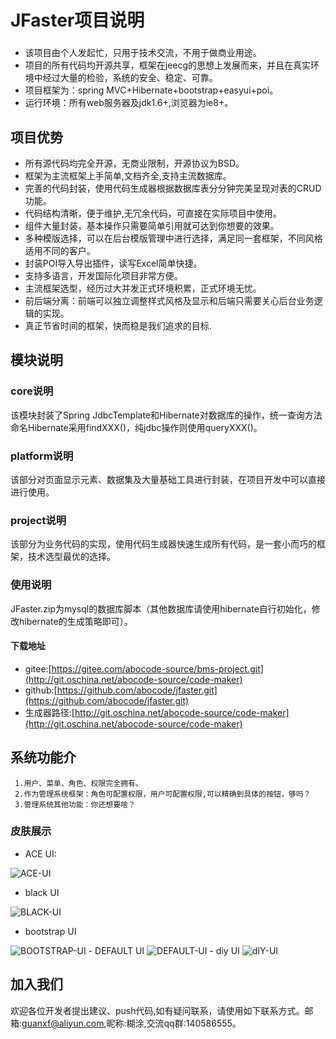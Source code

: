 # JFaster项目说明

### 
- 该项目由个人发起忙，只用于技术交流，不用于做商业用途。
- 项目的所有代码均开源共享，框架在jeecg的思想上发展而来，并且在真实环境中经过大量的检验，系统的安全、稳定、可靠。
- 项目框架为：spring MVC+Hibernate+bootstrap+easyui+poi。
- 运行环境：所有web服务器及jdk1.6+,浏览器为ie8+。

## 项目优势

- 所有源代码均完全开源，无商业限制，开源协议为BSD。
-  框架为主流框架上手简单,文档齐全,支持主流数据库。
- 完善的代码封装，使用代码生成器根据数据库表分分钟完美呈现对表的CRUD功能。
- 代码结构清晰，便于维护,无冗余代码，可直接在实际项目中使用。
- 组件大量封装，基本操作只需要简单引用就可达到你想要的效果。
- 多种模版选择，可以在后台模版管理中进行选择，满足同一套框架，不同风格适用不同的客户。
- 封装POI导入导出插件，读写Excel简单快捷。
- 支持多语言，开发国际化项目非常方便。
- 主流框架选型，经历过大并发正式环境积累，正式环境无忧。
- 前后端分离：前端可以独立调整样式风格及显示和后端只需要关心后台业务逻辑的实现。
- 真正节省时间的框架，快而稳是我们追求的目标.


## 模块说明

### core说明

 该模块封装了Spring JdbcTemplate和Hibernate对数据库的操作，统一查询方法命名Hibernate采用findXXX()，纯jdbc操作则使用queryXXX()。

### platform说明

该部分对页面显示元素、数据集及大量基础工具进行封装，在项目开发中可以直接进行使用。

### project说明

该部分为业务代码的实现，使用代码生成器快速生成所有代码，是一套小而巧的框架，技术选型最优的选择。

### 使用说明
JFaster.zip为mysql的数据库脚本（其他数据库请使用hibernate自行初始化，修改hibernate的生成策略即可）。
#### 下载地址
 - gitee:[https://gitee.com/abocode-source/bms-project.git](http://git.oschina.net/abocode-source/code-maker)
 - github:[https://github.com/abocode/jfaster.git](https://github.com/abocode/jfaster.git)
 - 生成器路径:[http://git.oschina.net/abocode-source/code-maker](http://git.oschina.net/abocode-source/code-maker)

## 系统功能介

     1.用户、菜单、角色、权限完全拥有。
     2.作为管理系统框架：角色可配置权限，用户可配置权限,可以精确到具体的按钮，够吗？
     3.管理系统其他功能：你还想要啥？

### 皮肤展示
- ACE UI:
 <img alt="ACE-UI" src="https://gitee.com/uploads/images/2018/0418/003928_2f87f596_78155.png">

- black UI
 <img alt="BLACK-UI" src="https://gitee.com/uploads/images/2018/0418/004331_21951b87_78155.png">

- bootstrap UI
 <img alt="BOOTSTRAP-UI" src="https://gitee.com/uploads/images/2018/0418/004432_6f865d82_78155.png">
- DEFAULT UI
 <img alt="DEFAULT-UI" src="https://gitee.com/uploads/images/2018/0418/004503_142347aa_78155.png">
- diy UI
 <img alt="dIY-UI" src="https://gitee.com/uploads/images/2018/0418/004548_8da42ab5_78155.png">


## 加入我们

   欢迎各位开发者提出建议、push代码,如有疑问联系，请使用如下联系方式。邮箱:guanxf@aliyun.com,昵称:糊涂,交流qq群:140586555。